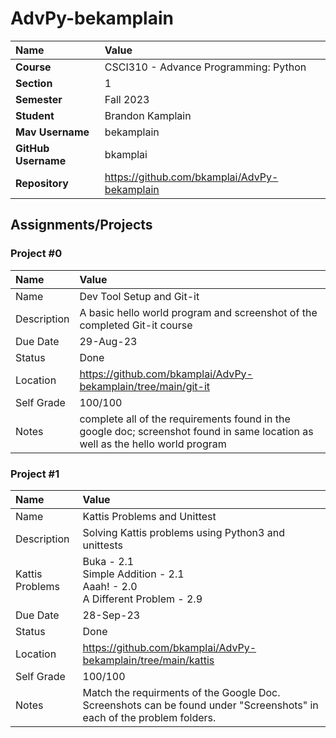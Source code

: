 # AdvPy-bekamplain

| Name | Value |
| :--- | :--- |
| **Course** | CSCI310 - Advance Programming: Python |
| **Section** | 1 |
| **Semester** | Fall 2023 |
| **Student** | Brandon Kamplain |
| **Mav Username** | bekamplain |
| **GitHub Username** | bkamplai |
| **Repository** | https://github.com/bkamplai/AdvPy-bekamplain |

## Assignments/Projects

### Project #0

| Name | Value |
| :--- | :--- |
| Name | Dev Tool Setup and Git-it |
| Description | A basic hello world program and screenshot of the completed Git-it course |
| Due Date | 29-Aug-23 |
| Status | Done |
| Location | https://github.com/bkamplai/AdvPy-bekamplain/tree/main/git-it |
| Self Grade | 100/100 |
| Notes | complete all of the requirements found in the google doc; screenshot found in same location as well as the hello world program |

### Project #1

| Name | Value |
| :--- | :--- |
| Name | Kattis Problems and Unittest |
| Description | Solving Kattis problems using Python3 and unittests |
| Kattis Problems | Buka - 2.1 <br> Simple Addition - 2.1 <br> Aaah! - 2.0 <br> A Different Problem - 2.9 |
| Due Date | 28-Sep-23 |
| Status | Done |
| Location | https://github.com/bkamplai/AdvPy-bekamplain/tree/main/kattis |
| Self Grade | 100/100 |
| Notes | Match the requirments of the Google Doc. Screenshots can be found under "Screenshots" in each of the problem folders. |